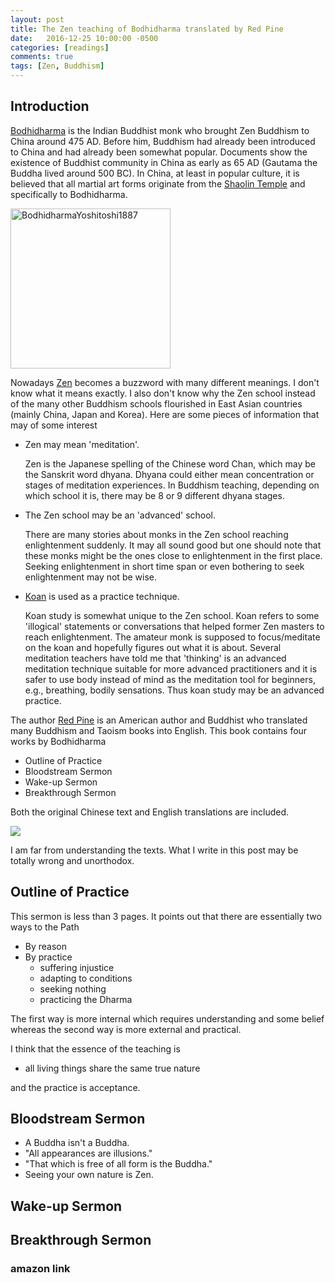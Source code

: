 ```yaml
---
layout: post
title: The Zen teaching of Bodhidharma translated by Red Pine
date:   2016-12-25 10:00:00 -0500
categories: [readings]
comments: true
tags: [Zen, Buddhism]
---
```


## Introduction 

[Bodhidharma](https://en.wikipedia.org/wiki/Bodhidharma) is the Indian Buddhist monk who brought Zen Buddhism to China around 475 AD.
Before him, Buddhism had already been introduced to China and had already been somewhat popular.
Documents show the existence of Buddhist community in China as early as 
65 AD (Gautama the Buddha lived around 500 BC). 
In China, at least in popular culture, it is believed that all martial art forms originate from 
the [Shaolin Temple](https://en.wikipedia.org/wiki/Shaolin_Monastery) and specifically to Bodhidharma.

<a title="Tsukioka Yoshitoshi [Public domain], via Wikimedia Commons" href="https://commons.wikimedia.org/wiki/File%3ABodhidharmaYoshitoshi1887.jpg"><img width="256" alt="BodhidharmaYoshitoshi1887" src="https://upload.wikimedia.org/wikipedia/commons/thumb/a/a2/BodhidharmaYoshitoshi1887.jpg/256px-BodhidharmaYoshitoshi1887.jpg"/></a>

Nowadays [Zen](https://en.wikipedia.org/wiki/Zen) becomes a buzzword with many different meanings.
I don't know what it means exactly. I also don't know why the Zen school instead of the many other Buddhism schools flourished in East Asian countries (mainly China, Japan and Korea).
Here are some pieces of information that may of some interest

* Zen may mean 'meditation'. 

    Zen is the Japanese spelling of the Chinese word Chan, which may be the Sanskrit word dhyana. Dhyana could either mean concentration or stages of meditation experiences. In Buddhism teaching, depending on which school it is, there may be 8 or 9 different dhyana stages.

* The Zen school may be an 'advanced' school.

    There are many stories about monks in the Zen school reaching enlightenment suddenly. It may all sound good but one should note that these monks might be the ones close to enlightenment in the first place.
Seeking enlightenment in short time span or even bothering to seek enlightenment may not be wise.

* [Koan](https://en.wikipedia.org/wiki/Kōan) is used as a practice technique.

    Koan study is somewhat unique to the Zen school. Koan refers to some 'illogical' statements or conversations that helped former Zen masters to reach enlightenment. The amateur monk is supposed to focus/meditate on the koan and hopefully figures out what it is about. Several meditation teachers have told me that 'thinking' is an advanced meditation technique suitable for more advanced practitioners and it is safer to use body instead of mind as the meditation tool for beginners, e.g., breathing, bodily sensations. Thus koan study may be an advanced practice.

The author [Red Pine](https://en.wikipedia.org/wiki/Red_Pine_(author)) is
an American author and Buddhist who translated many Buddhism and Taoism books into English.
This book contains four works by Bodhidharma

* Outline of Practice
* Bloodstream Sermon
* Wake-up Sermon
* Breakthrough Sermon

Both the original Chinese text and English translations are included.

<a href="https://www.amazon.com/gp/product/0865473994/ref=as_li_tl?ie=UTF8&camp=1789&creative=9325&creativeASIN=0865473994&linkCode={{linkCode}}&tag=nosarthur2016-20&linkId={{link_id}}" target="_blank"><img border="0" src="//ws-na.amazon-adsystem.com/widgets/q?_encoding=UTF8&MarketPlace=US&ASIN=0865473994&ServiceVersion=20070822&ID=AsinImage&WS=1&Format=_SL250_&tag=nosarthur2016-20" ></a><img src="//ir-na.amazon-adsystem.com/e/ir?t=nosarthur2016-20&l=am2&o=1&a=0865473994" width="1" height="1" border="0" alt="" style="border:none !important; margin:0px !important;" />

I am far from understanding the texts. 
What I write in this post may be totally wrong and unorthodox. 

## Outline of Practice

This sermon is less than 3 pages. It points out that there are essentially two ways to the Path

* By reason
* By practice
    * suffering injustice 
    * adapting to conditions
    * seeking nothing
    * practicing the Dharma

The first way is more internal which requires understanding and some belief
whereas the second way is more external and practical. 

I think that the essence of the teaching is 

* all living things share the same true nature

and the practice is acceptance. 

## Bloodstream Sermon

* A Buddha isn't a Buddha.
* "All appearances are illusions."
* "That which is free of all form is the Buddha."
* Seeing your own nature is Zen.

## Wake-up Sermon

## Breakthrough Sermon


### amazon link

